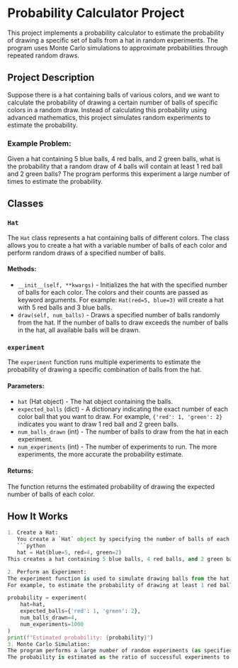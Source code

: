 # Probability Calculator Project

This project implements a probability calculator to estimate the probability of drawing a specific set of balls from a hat in random experiments. The program uses Monte Carlo simulations to approximate probabilities through repeated random draws.

## Project Description

Suppose there is a hat containing balls of various colors, and we want to calculate the probability of drawing a certain number of balls of specific colors in a random draw. Instead of calculating this probability using advanced mathematics, this project simulates random experiments to estimate the probability.

### Example Problem:
Given a hat containing 5 blue balls, 4 red balls, and 2 green balls, what is the probability that a random draw of 4 balls will contain at least 1 red ball and 2 green balls? The program performs this experiment a large number of times to estimate the probability.

## Classes

### `Hat`
The `Hat` class represents a hat containing balls of different colors. The class allows you to create a hat with a variable number of balls of each color and perform random draws of a specified number of balls.

#### Methods:
- `__init__(self, **kwargs)` - Initializes the hat with the specified number of balls for each color. The colors and their counts are passed as keyword arguments. For example: `Hat(red=5, blue=3)` will create a hat with 5 red balls and 3 blue balls.
- `draw(self, num_balls)` - Draws a specified number of balls randomly from the hat. If the number of balls to draw exceeds the number of balls in the hat, all available balls will be drawn.

### `experiment`
The `experiment` function runs multiple experiments to estimate the probability of drawing a specific combination of balls from the hat.

#### Parameters:
- `hat` (Hat object) - The hat object containing the balls.
- `expected_balls` (dict) - A dictionary indicating the exact number of each color ball that you want to draw. For example, `{'red': 1, 'green': 2}` indicates you want to draw 1 red ball and 2 green balls.
- `num_balls_drawn` (int) - The number of balls to draw from the hat in each experiment.
- `num_experiments` (int) - The number of experiments to run. The more experiments, the more accurate the probability estimate.

#### Returns:
The function returns the estimated probability of drawing the expected number of balls of each color.

## How It Works
```python
1. Create a Hat:
   You create a `Hat` object by specifying the number of balls of each color. For example:
   ```python
   hat = Hat(blue=5, red=4, green=2)
This creates a hat containing 5 blue balls, 4 red balls, and 2 green balls.

2. Perform an Experiment:
The experiment function is used to simulate drawing balls from the hat.
For example, to estimate the probability of drawing at least 1 red ball and 2 green balls from the hat when drawing 4 balls:

probability = experiment(
    hat=hat,
    expected_balls={'red': 1, 'green': 2},
    num_balls_drawn=4,
    num_experiments=1000
)
print(f"Estimated probability: {probability}")
3. Monte Carlo Simulation:
The program performs a large number of random experiments (as specified by num_experiments) and counts how many times the drawn balls meet the expected conditions.
The probability is estimated as the ratio of successful experiments to the total number of experiments.

```


